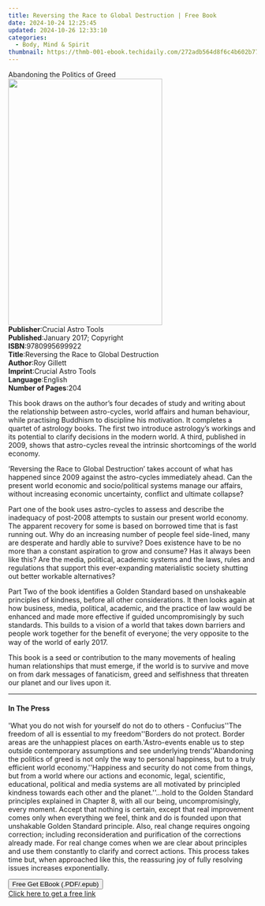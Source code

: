 ```yaml
---
title: Reversing the Race to Global Destruction | Free Book
date: 2024-10-24 12:25:45
updated: 2024-10-26 12:33:10
categories:
  - Body, Mind & Spirit
thumbnail: https://thmb-001-ebook.techidaily.com/272adb564d8f6c4b602b77a3f8d7f9e1aeb8d5093eab58d6569811fd111adda2.jpg
---
```

<main id="book-container">
  <div class="flex flex-col">
    <div class="book-brief flex-1 py-6 px-4 sm:p-6 md:py-10 md:px-8">
      <!-- brief-->
      <div class="book-brief-main">Abandoning the Politics of Greed</div>
    </div>
    <div
      class="book-meta-info flex-1 grid gap-4 col-start-1 col-end-3 row-start-1 sm:mb-6 sm:grid-cols-4 lg:gap-6 lg:col-start-2 lg:row-end-6 lg:row-span-6 lg:mb-0"
    >
      <div
        class="book-meta-info-left place-content-center mt-4 p-4 text-sm leading-6 col-start-2 col-span-2 dark:text-slate-400"
      >
        <img
          class="w-full h-500 object-cover rounded-lg sm:h-255 sm:col-span-2 lg:col-span-full"
          src="https://img-001-ebook.techidaily.com/7d2984f3c3f93ebf4abfa92558b288274bf1a283125a40d1daa9d504243af082.jpg"
          alt=""
          width="312"
          height="500"
        />
      </div>
      <div
        class="book-meta-info-right mt-2 col-start-1 row-start-2 col-span-3 self-center"
      >
        <!-- meta data  -->
        <div class="flex flex-col px-4 md:px-8">
          <div class="flex-1">
            <strong>Publisher</strong>:<span class="px-2"
              >Crucial Astro Tools</span
            >
          </div>
          <div class="flex-1">
            <strong>Published</strong>:<span class="px-2"
              >January 2017; Copyright</span
            >
          </div>
          <div class="flex-1">
            <strong>ISBN</strong>:<span class="px-2">9780995699922</span>
          </div>
          <div class="flex-1">
            <strong>Title</strong>:<span class="px-2"
              >Reversing the Race to Global Destruction</span
            >
          </div>
          <div class="flex-1">
            <strong>Author</strong>:<span class="px-2">Roy Gillett</span>
          </div>
          <div class="flex-1">
            <strong>Imprint</strong>:<span class="px-2"
              >Crucial Astro Tools</span
            >
          </div>
          <div class="flex-1">
            <strong>Language</strong>:<span class="px-2">English</span>
          </div>
          <div class="flex-1">
            <strong>Number of Pages</strong>:<span class="px-2">204</span>
          </div>
        </div>
      </div>
    </div>
    <div class="book-description flex-1 py-6 px-4 sm:p-6 md:py-10 md:px-8">
      <div class="book-description-main">
        <div accordion-content="" id="description">
          <p>
            This book draws on the author’s four decades of study and writing
            about the relationship between astro-cycles, world affairs and human
            behaviour, while practising Buddhism to discipline his motivation.
            It completes a quartet of astrology books. The first two introduce
            astrology’s workings and its potential to clarify decisions in the
            modern world. A third, published in 2009, shows that astro-cycles
            reveal the intrinsic shortcomings of the world economy.
          </p>
          <p>
            ‘Reversing the Race to Global Destruction’ takes account of what has
            happened since 2009 against the astro-cycles immediately ahead. Can
            the present world economic and socio/political systems manage our
            affairs, without increasing economic uncertainty, conflict and
            ultimate collapse?
          </p>
          <p>
            Part one of the book uses astro-cycles to assess and describe the
            inadequacy of post-2008 attempts to sustain our present world
            economy. The apparent recovery for some is based on borrowed time
            that is fast running out. Why do an increasing number of people feel
            side-lined, many are desperate and hardly able to survive? Does
            existence have to be no more than a constant aspiration to grow and
            consume? Has it always been like this? Are the media, political,
            academic systems and the laws, rules and regulations that support
            this ever-expanding materialistic society shutting out better
            workable alternatives?
          </p>
          <p>
            Part Two of the book identifies a Golden Standard based on
            unshakeable principles of kindness, before all other considerations.
            It then looks again at how business, media, political, academic, and
            the practice of law would be enhanced and made more effective if
            guided uncompromisingly by such standards. This builds to a vision
            of a world that takes down barriers and people work together for the
            benefit of everyoneؙ; the very opposite to the way of the world of
            early 2017.
          </p>
          <p>
            This book is a seed or contribution to the many movements of healing
            human relationships that must emerge, if the world is to survive and
            move on from dark messages of fanaticism, greed and selfishness that
            threaten our planet and our lives upon it.
          </p>
        </div>
        <div class="accordion-fader"></div>
      </div>
    </div>
    <div class="book-excerpts flex-1 py-6 px-4 sm:p-6 md:py-10 md:px-8">
      <!-- excerpts-->
      <div class="book-excerpts-main">
        <hr />
        <h4 class="placeholder placeholder-heading">
          <span>In The Press</span>
        </h4>
        <p>
          'What you do not wish for yourself do not do to others -
          Confucius''The freedom of all is essential to my freedom''Borders do
          not protect. Border areas are the unhappiest places on
          earth.'Astro-events enable us to step outside contemporary assumptions
          and see underlying trends''Abandoning the politics of greed is not
          only the way to personal happiness, but to a truly efficient world
          economy.''Happiness and security do not come from things, but from a
          world where our actions and economic, legal, scientific, educational,
          political and media systems are all motivated by principled kindness
          towards each other and the planet.''...hold to the Golden Standard
          principles explained in Chapter 8, with all our being,
          uncompromisingly, every moment. Accept that nothing is certain, except
          that real improvement comes only when everything we feel, think and do
          is founded upon that unshakable Golden Standard principle. Also, real
          change requires ongoing correction; including reconsideration and
          purification of the corrections already made. For real change comes
          when we are clear about principles and use them constantly to clarify
          and correct actions. This process takes time but, when approached like
          this, the reassuring joy of fully resolving issues increases
          exponentially.
        </p>
      </div>
    </div>
    <div
      class="book-about-author flex-1 py-6 px-4 sm:p-6 md:py-10 md:px-8"
    ></div>
    <div class="book-free-get flex-1 py-6 px-4 sm:p-6 md:py-10 md:px-8">
      <button
        id="btn-free-get"
        class="bg-blue-500 hover:bg-blue-700 text-white font-bold py-2 px-4 rounded"
      >
        Free Get EBook (.PDF/.epub)
      </button>
      <div id="countdown-display" class="px-2 text-lg mt-2"></div>
      <a
        id="free-link"
        class="hidden bg-blue-500 hover:bg-blue-700 text-white font-bold py-2 px-4 rounded"
        href="https://www.ebooks.com/en-us/book/209863095/reversing-the-race-to-global-destruction/roy-gillett/"
        target="_blank"
        >Click here to get a free link</a
      >
    </div>
    <script>
      let countdownTime = 0;
      let countdownInterval = null;
      document
        .getElementById('btn-free-get')
        .addEventListener('click', startCountdown);
      function startCountdown() {
        countdownTime = new Date().getTime() + 60000 * 3;
        countdownInterval = setInterval(updateCountdown, 1000);
        document.getElementById('btn-free-get').disabled = true;
        document
          .getElementById('btn-free-get')
          .classList.add('bg-gray-500', 'cursor-not-allowed');
      }
      function updateCountdown() {
        let currentTime = new Date().getTime();
        let timeLeft = countdownTime - currentTime;
        let secondsLeft = Math.floor(timeLeft / 1000);
        document.getElementById('countdown-display').innerHTML =
          `Remaining time: ${secondsLeft} seconds.`;
        if (secondsLeft <= 0) {
          clearInterval(countdownInterval);
          document.getElementById('btn-free-get').classList.add('hidden');
          document.getElementById('free-link').classList.remove('hidden');
          document.getElementById('countdown-display').innerHTML = '';
        }
      }
    </script>
  </div>
</main>
